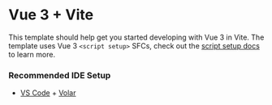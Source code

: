 # Vue 3 + Vite

This template should help get you started developing with Vue 3 in Vite. The template uses Vue 3 `<script setup>` SFCs, check out the [script setup docs](https://v3.vuejs.org/api/sfc-script-setup.html#sfc-script-setup) to learn more.

### Recommended IDE Setup 

- [VS Code](https://code.visualstudio.com/) + [Volar](https://marketplace.visualstudio.com/items?itemName=Vue.volar)
